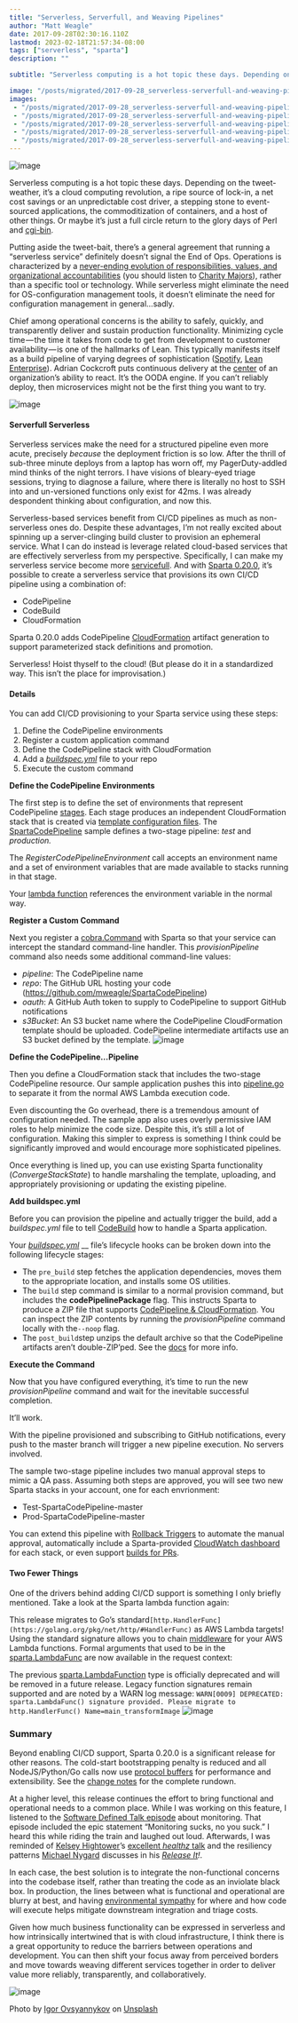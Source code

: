 ```yaml
---
title: "Serverless, Serverfull, and Weaving Pipelines"
author: "Matt Weagle"
date: 2017-09-28T02:30:16.110Z
lastmod: 2023-02-18T21:57:34-08:00
tags: ["serverless", "sparta"]
description: ""

subtitle: "Serverless computing is a hot topic these days. Depending on the tweet-weather, it’s a cloud computing revolution, a ripe source of…"

image: "/posts/migrated/2017-09-28_serverless-serverfull-and-weaving-pipelines/images/4.jpeg"
images:
 - "/posts/migrated/2017-09-28_serverless-serverfull-and-weaving-pipelines/images/1.jpeg"
 - "/posts/migrated/2017-09-28_serverless-serverfull-and-weaving-pipelines/images/2.jpeg"
 - "/posts/migrated/2017-09-28_serverless-serverfull-and-weaving-pipelines/images/3.jpeg"
 - "/posts/migrated/2017-09-28_serverless-serverfull-and-weaving-pipelines/images/4.jpeg"
 - "/posts/migrated/2017-09-28_serverless-serverfull-and-weaving-pipelines/images/5.png"
---
```


![image](/posts/migrated/2017-09-28_serverless-serverfull-and-weaving-pipelines/images/1.jpeg#layoutTextWidth)


Serverless computing is a hot topic these days. Depending on the tweet-weather, it’s a cloud computing revolution, a ripe source of lock-in, a net cost savings or an unpredictable cost driver, a stepping stone to event-sourced applications, the commoditization of containers, and a host of other things. Or maybe it’s just a full circle return to the glory days of Perl and [cgi-bin](https://medium.com/adobe-io/2017-will-be-the-year-of-the-cgi-bin-err-serverless-f5d99671bc99).

Putting aside the tweet-bait, there’s a general agreement that running a “serverless service” definitely doesn’t signal the End of Ops. Operations is characterized by a [never-ending evolution of responsibilities, values, and organizational accountabilities](https://charity.wtf/2016/05/31/wtf-is-operations-serverless/) (you should listen to [Charity Majors](https://medium.com/u/5587d135a397)), rather than a specific tool or technology. While serverless might eliminate the need for OS-configuration management tools, it doesn’t eliminate the need for configuration management in general…sadly.

Chief among operational concerns is the ability to safely, quickly, and transparently deliver and sustain production functionality. Minimizing cycle time — the time it takes from code to get from development to customer availability — is one of the hallmarks of Lean. This typically manifests itself as a build pipeline of varying degrees of sophistication ([Spotify](https://continuousdelivery.com/2014/02/visualizations-of-continuous-delivery/), [Lean Enterprise](https://www.amazon.com/Lean-Enterprise-Performance-Organizations-Innovate/dp/1449368425)). Adrian Cockcroft puts continuous delivery at the [center](https://dzone.com/articles/key-takeaways-adrian-cockrofts) of an organization’s ability to react. It’s the OODA engine. If you can’t reliably deploy, then microservices might not be the first thing you want to try.

![image](/posts/migrated/2017-09-28_serverless-serverfull-and-weaving-pipelines/images/2.jpeg#layoutTextWidth)


#### Serverfull Serverless

Serverless services make the need for a structured pipeline even more acute, precisely _because_ the deployment friction is so low. After the thrill of sub-three minute deploys from a laptop has worn off, my PagerDuty-addled mind thinks of the night terrors. I have visions of bleary-eyed triage sessions, trying to diagnose a failure, where there is literally no host to SSH into and un-versioned functions only exist for 42ms. I was already despondent thinking about configuration, and now this.

Serverless-based services benefit from CI/CD pipelines as much as non-serverless ones do. Despite these advantages, I’m not really excited about spinning up a server-clinging build cluster to provision an ephemeral service. What I can do instead is leverage related cloud-based services that are effectively serverless from my perspective. Specifically, I can make my serverless service become more [servicefull](https://www.slideshare.net/ServerlessConf/patrick-debois-from-serverless-to-servicefull). And with [Sparta 0.20.0](https://github.com/mweagle/Sparta/blob/master/CHANGES.md#v0200), it’s possible to create a serverless service that provisions its own CI/CD pipeline using a combination of:

*   CodePipeline
*   CodeBuild
*   CloudFormation

Sparta 0.20.0 adds CodePipeline [CloudFormation](http://docs.aws.amazon.com/AWSCloudFormation/latest/UserGuide/continuous-delivery-codepipeline-cfn-artifacts.html) artifact generation to support parameterized stack definitions and promotion.

Serverless! Hoist thyself to the cloud! (But please do it in a standardized way. This isn’t the place for improvisation.)

#### Details

You can add CI/CD provisioning to your Sparta service using these steps:

1.  Define the CodePipeline environments
2.  Register a custom application command
3.  Define the CodePipeline stack with CloudFormation
4.  Add a [_buildspec.yml_](http://docs.aws.amazon.com/codebuild/latest/userguide/build-spec-ref.html#build-spec-ref-syntax) file to your repo
5.  Execute the custom command

**Define the CodePipeline Environments**

The first step is to define the set of environments that represent CodePipeline [stages](http://docs.aws.amazon.com/codepipeline/latest/userguide/tutorials-four-stage-pipeline.html). Each stage produces an independent CloudFormation stack that is created via [template configuration files](http://docs.aws.amazon.com/AWSCloudFormation/latest/UserGuide/continuous-delivery-codepipeline-cfn-artifacts.html#w2ab2c13c15c15). The [SpartaCodePipeline](https://github.com/mweagle/SpartaCodePipeline) sample defines a two-stage pipeline: _test_ and _production._




The _RegisterCodePipelineEnvironment_ call accepts an environment name and a set of environment variables that are made available to stacks running in that stage.

Your [lambda function](https://github.com/mweagle/SpartaCodePipeline/blob/master/main.go#L27) references the environment variable in the normal way.




**Register a Custom Command**

Next you register a [cobra.Command](https://github.com/spf13/cobra) with Sparta so that your service can intercept the standard command-line handler. This _provisionPipeline_ command also needs some additional command-line values:

*   _pipeline_: The CodePipeline name
*   _repo_: The GitHub URL hosting your code (https://github.com/mweagle/SpartaCodePipeline)
*   _oauth_: A GitHub Auth token to supply to CodePipeline to support GitHub notifications
*   _s3Bucket_: An S3 bucket name where the CodePipeline CloudFormation template should be uploaded. CodePipeline intermediate artifacts use an S3 bucket defined by the template.
![image](/posts/migrated/2017-09-28_serverless-serverfull-and-weaving-pipelines/images/3.jpeg#layoutTextWidth)


**Define the CodePipeline…Pipeline**

Then you define a CloudFormation stack that includes the two-stage CodePipeline resource. Our sample application pushes this into [pipeline.go](https://github.com/mweagle/SpartaCodePipeline/blob/master/pipeline/pipeline.go) to separate it from the normal AWS Lambda execution code.

Even discounting the Go overhead, there is a tremendous amount of configuration needed. The sample app also uses overly permissive IAM roles to help minimize the code size. Despite this, it’s still a lot of configuration. Making this simpler to express is something I think could be significantly improved and would encourage more sophisticated pipelines.

Once everything is lined up, you can use existing Sparta functionality (_ConvergeStackState_) to handle marshaling the template, uploading, and appropriately provisioning or updating the existing pipeline.

**Add buildspec.yml**

Before you can provision the pipeline and actually trigger the build, add a _buildspec.yml_ file to tell [CodeBuild](https://aws.amazon.com/codebuild/) how to handle a Sparta application.

Your [_buildspec.yml_](https://github.com/mweagle/SpartaCodePipeline/blob/master/buildspec.yml) __ file’s lifecycle hooks can be broken down into the following lifecycle stages:

*   The `pre_build` step fetches the application dependencies, moves them to the appropriate location, and installs some OS utilities.
*   The `build` step command is similar to a normal provision command, but includes the **codePipelinePackage** flag. This instructs Sparta to produce a ZIP file that supports [CodePipeline &amp; CloudFormation](http://docs.aws.amazon.com/AWSCloudFormation/latest/UserGuide/continuous-delivery-codepipeline-basic-walkthrough.html). You can inspect the ZIP contents by running the _provisionPipeline_ command locally with the`--noop` flag.
*   The `post_build`step unzips the default archive so that the CodePipeline artifacts aren’t double-ZIP’ped. See the [docs](http://docs.aws.amazon.com/codebuild/latest/userguide/build-spec-ref.html#build-spec-ref-syntax) for more info.

**Execute the Command**

Now that you have configured everything, it’s time to run the new _provisionPipeline_ command and wait for the inevitable successful completion.

It’ll work.

With the pipeline provisioned and subscribing to GitHub notifications, every push to the master branch will trigger a new pipeline execution. No servers involved.

The sample two-stage pipeline includes two manual approval steps to mimic a QA pass. Assuming both steps are approved, you will see two new Sparta stacks in your account, one for each envrionment:

*   Test-SpartaCodePipeline-master
*   Prod-SpartaCodePipeline-master

You can extend this pipeline with [Rollback Triggers](https://aws.amazon.com/about-aws/whats-new/2017/08/aws-cloudformation-adds-rollback-triggers-feature/) to automate the manual approval, automatically include a Sparta-provided [CloudWatch dashboard](https://github.com/mweagle/Sparta/blob/master/CHANGES.md#v0130) for each stack, or even support [builds for PRs](https://aws.amazon.com/about-aws/whats-new/2017/09/aws-codebuild-now-supports-building-github-pull-requests/).

#### Two Fewer Things

One of the drivers behind adding CI/CD support is something I only briefly mentioned. Take a look at the Sparta lambda function again:




This release migrates to Go’s standard`[http.HandlerFunc](https://golang.org/pkg/net/http/#HandlerFunc)` as AWS Lambda targets! Using the standard signature allows you to chain [middleware](https://github.com/justinas/alice) for your AWS Lambda functions. Formal arguments that used to be in the [sparta.LambdaFunc](https://godoc.org/github.com/mweagle/Sparta#LambdaFunction) are now available in the request context:




The previous [sparta.LambdaFunction](https://godoc.org/github.com/mweagle/Sparta#LambdaFunction) type is officially deprecated and will be removed in a future release. Legacy function signatures remain supported and are noted by a WARN log message:
`WARN[0009] DEPRECATED: sparta.LambdaFunc() signature provided. Please migrate to http.HandlerFunc() Name=main_transformImage`
![image](/posts/migrated/2017-09-28_serverless-serverfull-and-weaving-pipelines/images/4.jpeg#layoutTextWidth)


### Summary

Beyond enabling CI/CD support, Sparta 0.20.0 is a significant release for other reasons. The cold-start bootstrapping penalty is reduced and all NodeJS/Python/Go calls now use [protocol buffers](https://github.com/mweagle/Sparta/blob/mweagle/0.20.0/proxy/proxy.proto) for performance and extensibility. See the [change notes](https://github.com/mweagle/Sparta/blob/master/CHANGES.md) for the complete rundown.

At a higher level, this release continues the effort to bring functional and operational needs to a common place. While I was working on this feature, I listened to the [Software Defined Talk episode](http://www.softwaredefinedtalk.com/106) about monitoring. That episode included the epic statement “Monitoring sucks, no you suck.” I heard this while riding the train and laughed out loud. Afterwards, I was reminded of [Kelsey Hightower](https://medium.com/u/9e783a6f12f6)’s [excellent _healthz_ talk](https://vimeo.com/173610242) and the resiliency patterns [Michael Nygard](https://medium.com/u/b1de9e016291) discusses in his [_Release It_](https://www.amazon.com/Release-Production-Ready-Software-Pragmatic-Programmers/dp/0978739213)_!_.

In each case, the best solution is to integrate the non-functional concerns into the codebase itself, rather than treating the code as an inviolate black box. In production, the lines between what is functional and operational are blurry at best, and having [environmental sympathy](https://read.acloud.guru/environmental-sympathy-e6e2f4933b90) for where and how code will execute helps mitigate downstream integration and triage costs.

Given how much business functionality can be expressed in serverless and how intrinsically intertwined that is with cloud infrastructure, I think there is a great opportunity to reduce the barriers between operations and development. You can then shift your focus away from perceived borders and move towards weaving different services together in order to deliver value more reliably, transparently, and collaboratively.

![image](/posts/migrated/2017-09-28_serverless-serverfull-and-weaving-pipelines/images/5.png#layoutTextWidth)


Photo by [Igor Ovsyannykov](https://unsplash.com/photos/w_nh1ECO7QY?utm_source=unsplash&amp;utm_medium=referral&amp;utm_content=creditCopyText) on [Unsplash](https://unsplash.com/?utm_source=unsplash&amp;utm_medium=referral&amp;utm_content=creditCopyText)
